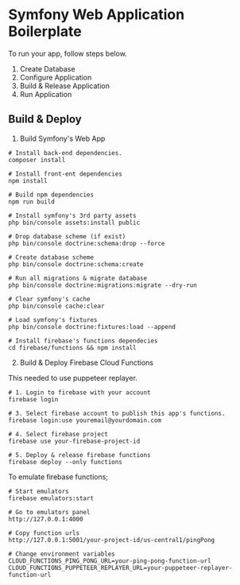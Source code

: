 # Symfony Web Application Boilerplate

To run your app, follow steps below.

1. Create Database
2. Configure Application
3. Build & Release Application
4. Run Application

## Build & Deploy

1. Build Symfony's Web App

~~~
# Install back-end dependencies.
composer install

# Install front-ent dependencies
npm install

# Build npm dependencies
npm run build

# Install symfony's 3rd party assets
php bin/console assets:install public

# Drop database scheme (if exist)
php bin/console doctrine:schema:drop --force

# Create database scheme
php bin/console doctrine:schema:create

# Run all migrations & migrate database
php bin/console doctrine:migrations:migrate --dry-run

# Clear symfony's cache
php bin/console cache:clear

# Load symfony's fixtures
php bin/console doctrine:fixtures:load --append

# Install firebase's functions dependecies
cd firebase/functions && npm install
~~~

2. Build & Deploy Firebase Cloud Functions

This needed to use puppeteer replayer.

~~~
# 1. Login to firebase with your account
firebase login

# 3. Select firebase account to publish this app's functions.
firebase login:use youremail@yourdomain.com

# 4. Select firebase project
firebase use your-firebase-project-id

# 5. Deploy & release firebase functions
firebase deploy --only functions
~~~

To emulate firebase functions;

~~~
# Start emulators
firebase emulators:start

# Go to emulators panel
http://127.0.0.1:4000

# Copy function urls
http://127.0.0.1:5001/your-project-id/us-central1/pingPong

# Change environment variables
CLOUD_FUNCTIONS_PING_PONG_URL=your-ping-pong-function-url
CLOUD_FUNCTIONS_PUPPETEER_REPLAYER_URL=your-puppeteer-replayer-function-url
~~~

